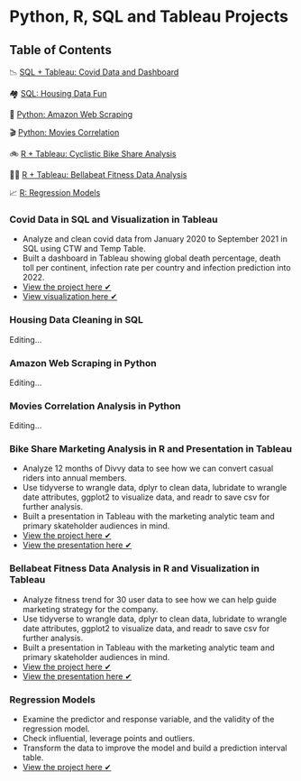 # Python, R, SQL and Tableau Projects


## Table of Contents
📉 [SQL + Tableau: Covid Data and Dashboard](#covid-data-in-sql-and-visualization-in-tableau)

🏘  [SQL: Housing Data Fun](#housing-data-cleaning-in-sql)

🛒 [Python: Amazon Web Scraping](#amazon-web-scraping-in-python)

🎬 [Python: Movies Correlation](#amazon-web-scraping-in-python)

🚲 [R + Tableau: Cyclistic Bike Share Analysis](#bike-share-marketing-analysis-in-r-and-presentation-in-tableau)

🏊‍♀️ [R + Tableau: Bellabeat Fitness Data Analysis](#bellabeat-fitness-data-analysis-in-r-and-visualization-in-tableau)

📈 [R: Regression Models](#regression-models)


### Covid Data in SQL and Visualization in Tableau

- Analyze and clean covid data from January 2020 to September 2021 in SQL using CTW and Temp Table.
- Built a dashboard in Tableau showing global death percentage, death toll per continent, infection rate per country and infection prediction into 2022.
- [View the project here ✔](https://github.com/xtenix88/Data-Portfolio/blob/main/Covid-Portfolio-Project.sql)
- [View visualization here ✔](https://public.tableau.com/app/profile/emily.liang7497/viz/Covid-Dashboard-September-2021/Dashboard1)


### Housing Data Cleaning in SQL

Editing...

### Amazon Web Scraping in Python

Editing...

### Movies Correlation Analysis in Python

Editing...

### Bike Share Marketing Analysis in R and Presentation in Tableau

- Analyze 12 months of Divvy data to see how we can convert casual riders into annual members.
- Use tidyverse to wrangle data, dplyr to clean data, lubridate to wrangle date attributes, ggplot2 to visualize data, and readr to save csv for further analysis.
- Built a presentation in Tableau with the marketing analytic team and primary skateholder audiences in mind.
- [View the project here ✔](https://github.com/xtenix88/Google-Data-Analytics-Cyclistic-Case-Study)
- [View the presentation here ✔](https://public.tableau.com/app/profile/emily.liang7497/viz/CyclistBikeShareAnalysis/Story1)

### Bellabeat Fitness Data Analysis in R and Visualization in Tableau
- Analyze fitness trend for 30 user data to see how we can help guide marketing strategy for the company.
- Use tidyverse to wrangle data, dplyr to clean data, lubridate to wrangle date attributes, ggplot2 to visualize data, and readr to save csv for further analysis.
- Built a presentation in Tableau with the marketing analytic team and primary skateholder audiences in mind.
- [View the project here ✔](https://github.com/xtenix88/Google-Data-Analytics-Bellabeat-Case-Study)
- [View the presentation here ✔](https://public.tableau.com/app/profile/emily.liang7497/viz/BellabeatFitnessDataAnalysis-GoogleDataAnalyticsCapstone/Story1)

### Regression Models
- Examine the predictor and response variable, and the validity of the regression model.
- Check influential, leverage points and outliers. 
- Transform the data to improve the model and build a prediction interval table.
- [View the project here ✔](https://github.com/xtenix88/Statistical-Learning-in-R/tree/main/Regression)
